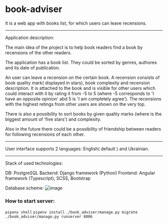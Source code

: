 # book-adviser
It is a web app with books list, for which  users can leave recensions.

---------------------------------------------------------------------------------------------------------
Application description:

The main idea of the project is to help book readers find a book by recensions of the other readers.

The application has a book list. They could be sorted by genres, authores and its date of publication.

An user can leave a recension on the certain book. A recension consists of book quality mark( displayed in stars), book complexity and recension description. It is attached to the book and is visible for other users which could interact with it by rating it from -5 to 5 (where -5 corresponds to 'I have an opposite opinion' abd 5 is 'I am completely agree'). The recensions with the highest retings from other users are shown on the very top.

There is also a possibility to sort books by given quality marks (where is the biggest amount of 'five stars') and complexity.

Also in the future there could be a possibility of friendship between readers for following recensions of each other.

----------------------------------------------------------------------------------------------------------

User interface supports 2 languages: English( default ) and Ukrainian.

----------------------------------------------------------------------------------------------------------

Stack of used technologies:

DB: PostgreSQL
Backend: Django framework (Python)
Frontend: Angular framework (Typescript), SCSS, Bootstrap


Database scheme:
![image](https://user-images.githubusercontent.com/58745562/207330539-50a7df77-2047-4581-b57d-effe5a761c1e.png)


### How to start server:  
`pipenv shell`
`pipenv install`
`./book_adviser/manage.py migrate`
`./book_adviser/manage.py runserver 8006`
